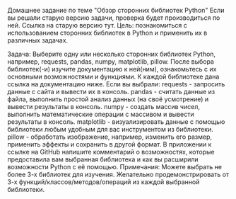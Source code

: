Домашнее задание по теме "Обзор сторонних библиотек Python"
Если вы решали старую версию задачи, проверка будет производиться по ней.
Ссылка на старую версию тут.
Цель: познакомиться с использованием сторонних библиотек в Python и применить их в различных задачах.

Задача:
Выберите одну или несколько сторонних библиотек Python, например, requests, pandas, numpy, matplotlib, pillow.
После выбора библиотек(-и) изучите документацию к ней(ним), ознакомьтесь с их основными возможностями и функциями. К каждой библиотеке дана ссылка на документацию ниже.
Если вы выбрали:
requests - запросить данные с сайта и вывести их в консоль.
pandas - считать данные из файла, выполнить простой анализ данных (на своё усмотрение) и вывести результаты в консоль.
numpy - создать массив чисел, выполнить математические операции с массивом и вывести результаты в консоль.
matplotlib - визуализировать данные с помощью библиотеки любым удобным для вас инструментом из библиотеки.
pillow - обработать изображение, например, изменить его размер, применить эффекты и сохранить в другой формат.
В приложении к ссылке на GitHub напишите комментарий о возможностях, которые предоставила вам выбранная библиотека и как вы расширили возможности Python с её помощью.
Примечания:
Можете выбрать не более 3-х библиотек для изучения.
Желательно продемонстрировать от 3-х функций/классов/методов/операций из каждой выбранной библиотеки.
